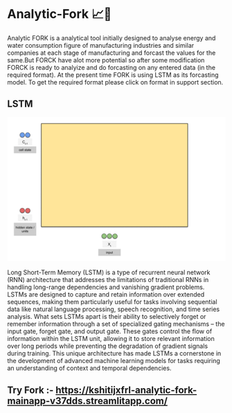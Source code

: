 # Analytic-Fork 📈🍴

Analytic FORK is a analytical tool initially designed to analyse energy and water consumption figure of manufacturing industries and similar companies at each stage of manufacturing and forcast the values for the same.But FORCK have alot more potential so after some modification FORCK is ready to analyize and do forcasting on any entered data (in the required format). At the present time FORK is using LSTM as its forcasting model. To get the required format please click on format in support section.


## LSTM

![home screen](./assets/lstm.gif)

Long Short-Term Memory (LSTM) is a type of recurrent neural network (RNN) architecture that addresses the limitations of traditional RNNs in handling long-range dependencies and vanishing gradient problems. LSTMs are designed to capture and retain information over extended sequences, making them particularly useful for tasks involving sequential data like natural language processing, speech recognition, and time series analysis. What sets LSTMs apart is their ability to selectively forget or remember information through a set of specialized gating mechanisms – the input gate, forget gate, and output gate. These gates control the flow of information within the LSTM unit, allowing it to store relevant information over long periods while preventing the degradation of gradient signals during training. This unique architecture has made LSTMs a cornerstone in the development of advanced machine learning models for tasks requiring an understanding of context and temporal dependencies.



## Try Fork :- https://kshitijxfrl-analytic-fork-mainapp-v37dds.streamlitapp.com/
